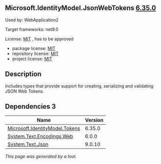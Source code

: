Microsoft.IdentityModel.JsonWebTokens [6.35.0](https://www.nuget.org/packages/Microsoft.IdentityModel.JsonWebTokens/6.35.0)
--------------------

Used by: WebApplication2

Target frameworks: net9.0

License: [MIT](../../../../licenses/mit) , has to be approved

- package license: [MIT](https://licenses.nuget.org/MIT) 
- repository license: [MIT](https://github.com/AzureAD/azure-activedirectory-identitymodel-extensions-for-dotnet) 
- project license: [MIT](https://github.com/AzureAD/azure-activedirectory-identitymodel-extensions-for-dotnet) 

Description
-----------
Includes types that provide support for creating, serializing and validating JSON Web Tokens.

Dependencies 3
-----------

|Name|Version|
|----------|:----|
|[Microsoft.IdentityModel.Tokens](../../../../packages/nuget.org/microsoft.identitymodel.tokens/6.35.0)|6.35.0|
|[System.Text.Encodings.Web](../../../../packages/nuget.org/system.text.encodings.web/6.0.0)|6.0.0|
|[System.Text.Json](../../../../packages/nuget.org/system.text.json/9.0.10)|9.0.10|

*This page was generated by a tool.*